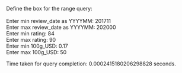 Define the box for the range query:               
<br>
Enter min review_date as YYYYMM:  201711  <br>
Enter max review_date as YYYYMM:  202000  <br>
Enter min rating:  84                     <br>
Enter max rating:  90                     <br>
Enter min 100g_USD:  0.17                 <br> 
Enter max 100g_USD:  50                   <br>


Time taken for query completion: 0.0002415180206298828 seconds.
